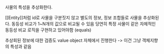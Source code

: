 사물의 특성을 추상화한다.

[[Entity]]처럼 id로 사물을 구분짓지 않고 별도의 정보, 정보 조합들로 사물을 추상화된다.
동등성 비교가 1~N개의 값으로 비교될 수 있음
당연히 특정 사물이 같은 자체적인 동등성 비교 로직을 구현하고 있어야함 (equals)

추상회된 정보에 대한 검증도 value object 자체에서 진행한다
-> 이건 그냥 객체지향의 특성과 같음

